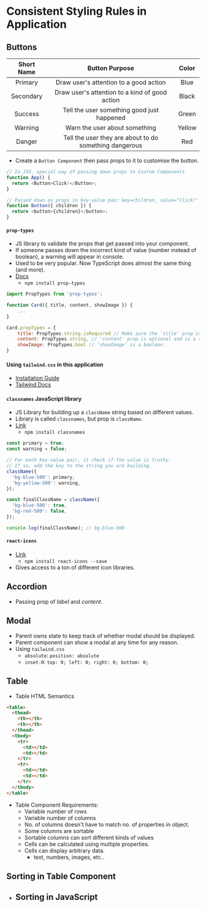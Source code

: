 # Consistent Styling Rules in Application

## Buttons

| Short Name |                     Button Purpose                     | Color  |
| :--------: | :----------------------------------------------------: | :----: |
|  Primary   |         Draw user's attention to a good action         |  Blue  |
| Secondary  |     Draw user's attention to a kind of good action     | Black  |
|  Success   |       Tell the user something good just happened       | Green  |
|  Warning   |             Warn the user about something              | Yellow |
|   Danger   | Tell the user they are about to do something dangerous |  Red   |

- Create a `Button Component` then pass props to it to customise the button.

```js
// In JSX, special way of passing down props to Custom Components
function App() {
  return <Button>Click!</Button>;
}

// Passed down as props in key-value pair key=children, value="Click!"
function Button({ children }) {
  return <button>{children}</button>;
}
```

#### `prop-types`

- JS library to validate the props that get passed into your component.
- If someone passes down the incorrect kind of value (number instead of boolean), a warning will appear in console.
- Used to be very popular. Now TypeScript does almost the same thing (and more).
- [Docs](npmjs.com/package/prop-types)
  - `npm install prop-types`

```js
import PropTypes from 'prop-types';

function Card({ title, content, showImage }) {
    ...
}

Card.propTypes = {
    title: PropTypes.string.isRequired // Make sure the 'title' prop is provided and is a string.
    content: PropTypes.string, // 'content' prop is optional and is a string.
    showImage: PropTypes.bool // 'showImage' is a boolean.
}
```

#### Using `tailwind.css` in this application

- [Installation Guide](https://tailwindcss.com/docs/guides/create-react-app)
- [Tailwind Docs](https://tailwindcss.com/docs/)

#### `classnames` JavaScript library

- JS Library for building up a `className` string based on different values.
- Library is called `classnames`, but prop is `className`.
- [Link](npmjs.com/package/classnames)
  - `npm install classnames`

```js
const primary = true;
const warning = false;

// For each key-value pair, it check if the value is truthy.
// If so, add the key to the string you are building.
className({
  'bg-blue-500': primary,
  'bg-yellow-500': warning,
});

const finalClassName = className({
  'bg-blue-500': true,
  'bg-red-500': false,
});

console.log(finalClassName); // bg-blue-500
```

#### `react-icons`

- [Link](react-icons.github.io/react-icons)
  - `npm install react-icons --save`
- Gives access to a ton of different icon libraries.

## Accordion

- Passing prop of _label_ and _content_.

## Modal

- Parent owns state to keep track of whether modal should be displayed.
- Parent component can show a modal at any time for any reason.
- Using `tailwind.css`
  - `absolute`: `position: absolute`
  - `inset-0`: `top: 0; left: 0; right: 0; bottom: 0;`

## Table

- Table HTML Semantics

```html
<table>
  <thead>
    <th></th>
    <th></th>
  </thead>
  <tbody>
    <tr>
      <td></td>
      <td></td>
    </tr>
    <tr>
      <td></td>
      <td></td>
    </tr>
  </tbody>
</table>
```

- Table Component Requirements:
  - Variable number of rows
  - Variable number of columns
  - No. of columns doesn't have to match no. of properties in object.
  - Some columns are sortable
  - Sortable columns can sort different kinds of values
  - Cells can be calculated using multiple properties.
  - Cells can display arbitrary data.
    - text, numbers, images, etc..

## Sorting in Table Component

- Sorting in JavaScript
  - 